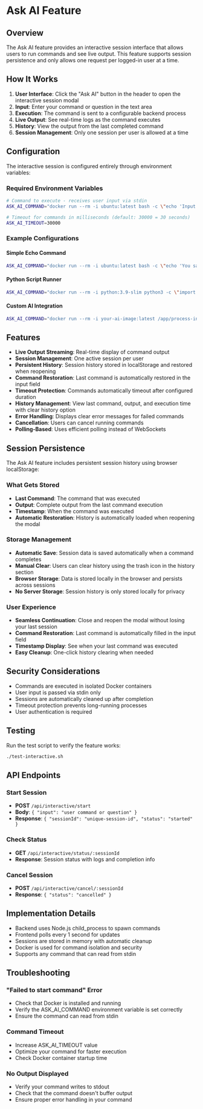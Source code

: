 # Ask AI Feature

## Overview

The Ask AI feature provides an interactive session interface that allows users to run commands and see live output. This feature supports session persistence and only allows one request per logged-in user at a time.

## How It Works

1. **User Interface**: Click the "Ask AI" button in the header to open the interactive session modal
2. **Input**: Enter your command or question in the text area
3. **Execution**: The command is sent to a configurable backend process
4. **Live Output**: See real-time logs as the command executes
5. **History**: View the output from the last completed command
6. **Session Management**: Only one session per user is allowed at a time

## Configuration

The interactive session is configured entirely through environment variables:

### Required Environment Variables

```bash
# Command to execute - receives user input via stdin
ASK_AI_COMMAND="docker run --rm -i ubuntu:latest bash -c \"echo 'Input received:'; cat; echo '\nSleeping for 2 seconds...'; sleep 2; echo 'Done!'\""

# Timeout for commands in milliseconds (default: 30000 = 30 seconds)
ASK_AI_TIMEOUT=30000
```

### Example Configurations

#### Simple Echo Command
```bash
ASK_AI_COMMAND="docker run --rm -i ubuntu:latest bash -c \"echo 'You said:'; cat\""
```

#### Python Script Runner
```bash
ASK_AI_COMMAND="docker run --rm -i python:3.9-slim python3 -c \"import sys; exec(sys.stdin.read())\""
```

#### Custom AI Integration
```bash
ASK_AI_COMMAND="docker run --rm -i your-ai-image:latest /app/process-input.sh"
```

## Features

- **Live Output Streaming**: Real-time display of command output
- **Session Management**: One active session per user
- **Persistent History**: Session history stored in localStorage and restored when reopening
- **Command Restoration**: Last command is automatically restored in the input field
- **Timeout Protection**: Commands automatically timeout after configured duration
- **History Management**: View last command, output, and execution time with clear history option
- **Error Handling**: Displays clear error messages for failed commands
- **Cancellation**: Users can cancel running commands
- **Polling-Based**: Uses efficient polling instead of WebSockets

## Session Persistence

The Ask AI feature includes persistent session history using browser localStorage:

### What Gets Stored
- **Last Command**: The command that was executed
- **Output**: Complete output from the last command execution
- **Timestamp**: When the command was executed
- **Automatic Restoration**: History is automatically loaded when reopening the modal

### Storage Management
- **Automatic Save**: Session data is saved automatically when a command completes
- **Manual Clear**: Users can clear history using the trash icon in the history section
- **Browser Storage**: Data is stored locally in the browser and persists across sessions
- **No Server Storage**: Session history is only stored locally for privacy

### User Experience
- **Seamless Continuation**: Close and reopen the modal without losing your last session
- **Command Restoration**: Last command is automatically filled in the input field
- **Timestamp Display**: See when your last command was executed
- **Easy Cleanup**: One-click history clearing when needed

## Security Considerations

- Commands are executed in isolated Docker containers
- User input is passed via stdin only
- Sessions are automatically cleaned up after completion
- Timeout protection prevents long-running processes
- User authentication is required

## Testing

Run the test script to verify the feature works:

```bash
./test-interactive.sh
```

## API Endpoints

### Start Session
- **POST** `/api/interactive/start`
- **Body**: `{ "input": "user command or question" }`
- **Response**: `{ "sessionId": "unique-session-id", "status": "started" }`

### Check Status
- **GET** `/api/interactive/status/:sessionId`
- **Response**: Session status with logs and completion info

### Cancel Session
- **POST** `/api/interactive/cancel/:sessionId`
- **Response**: `{ "status": "cancelled" }`

## Implementation Details

- Backend uses Node.js child_process to spawn commands
- Frontend polls every 1 second for updates
- Sessions are stored in memory with automatic cleanup
- Docker is used for command isolation and security
- Supports any command that can read from stdin

## Troubleshooting

### "Failed to start command" Error
- Check that Docker is installed and running
- Verify the ASK_AI_COMMAND environment variable is set correctly
- Ensure the command can read from stdin

### Command Timeout
- Increase ASK_AI_TIMEOUT value
- Optimize your command for faster execution
- Check Docker container startup time

### No Output Displayed
- Verify your command writes to stdout
- Check that the command doesn't buffer output
- Ensure proper error handling in your command